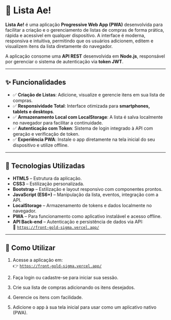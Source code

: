# 🛒 Lista Ae!

**Lista Ae!** é uma aplicação **Progressive Web App (PWA)** desenvolvida para facilitar a criação e o gerenciamento de listas de compras de forma prática, rápida e acessível em qualquer dispositivo. A interface é moderna, responsiva e intuitiva, permitindo que os usuários adicionem, editem e visualizem itens da lista diretamente do navegador.

A aplicação consome uma **API REST** desenvolvida em **Node.js**, responsável por gerenciar o sistema de autenticação via **token JWT**.

---

## ✨ Funcionalidades

- ✅ **Criação de Listas**: Adicione, visualize e gerencie itens em sua lista de compras.
- ✅ **Responsividade Total**: Interface otimizada para **smartphones, tablets e desktops**.
- ✅ **Armazenamento Local com LocalStorage**: A lista é salva localmente no navegador para facilitar a continuidade.
- ✅ **Autenticação com Token**: Sistema de login integrado à API com geração e verificação de token.
- ✅ **Experiência PWA**: Instale o app diretamente na tela inicial do seu dispositivo e utilize offline.

---

## 🧰 Tecnologias Utilizadas

- **HTML5** – Estrutura da aplicação.
- **CSS3** – Estilização personalizada.
- **Bootstrap** – Estilização e layout responsivo com componentes prontos.
- **JavaScript (ES6+)** – Manipulação da lista, eventos, integração com a API.
- **LocalStorage** – Armazenamento de tokens e dados localmente no navegador.
- **PWA** – Para funcionamento como aplicativo instalável e acesso offline.
- **API Back-end** – Autenticação e persistência de dados via API:  
  🔗 [`https://front-gold-sigma.vercel.app/`](https://front-gold-sigma.vercel.app/)

---

## 🚀 Como Utilizar

1. Acesse a aplicação em:  
   👉 [`https://front-gold-sigma.vercel.app/`](https://front-gold-sigma.vercel.app/)

2. Faça login ou cadastre-se para iniciar sua sessão.
3. Crie sua lista de compras adicionando os itens desejados.
4. Gerencie os itens com facilidade.
5. Adicione o app à sua tela inicial para usar como um aplicativo nativo (PWA).
